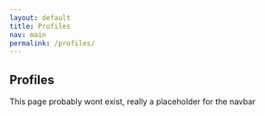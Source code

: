 ```yaml
---
layout: default
title: Profiles
nav: main
permalink: /profiles/
---
```


## Profiles

This page probably wont exist, really a placeholder for the navbar